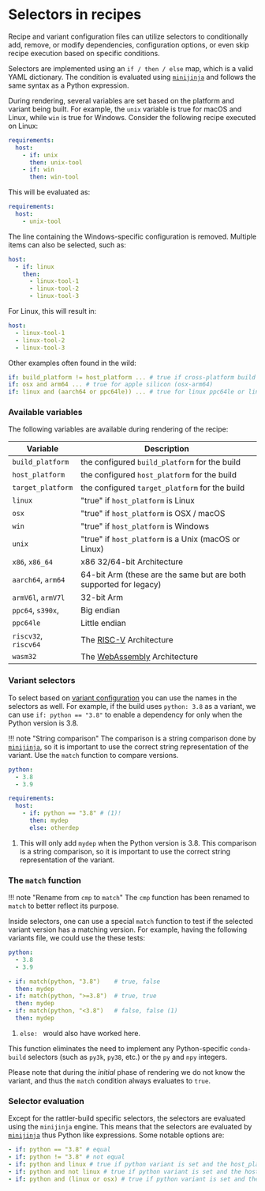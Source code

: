 # Selectors in recipes

Recipe and variant configuration files can utilize selectors to conditionally
add, remove, or modify dependencies, configuration options, or even skip recipe
execution based on specific conditions.

Selectors are implemented using an `if / then / else` map, which is a
valid YAML dictionary. The condition is evaluated using [`minijinja`][minijinja] and
follows
the same syntax as a Python expression.

During rendering, several variables are set based on the platform and variant
being built. For example, the `unix` variable is true for macOS and Linux, while
`win` is true for Windows. Consider the following recipe executed on Linux:

```yaml
requirements:
  host:
    - if: unix
      then: unix-tool
    - if: win
      then: win-tool
```

This will be evaluated as:

```yaml
requirements:
  host:
    - unix-tool
```

The line containing the Windows-specific configuration is removed. Multiple
items can also be selected, such as:

```yaml
host:
  - if: linux
    then:
      - linux-tool-1
      - linux-tool-2
      - linux-tool-3
```

For Linux, this will result in:

```yaml
host:
  - linux-tool-1
  - linux-tool-2
  - linux-tool-3
```

Other examples often found in the wild:

```yaml
if: build_platform != host_platform ... # true if cross-platform build
if: osx and arm64 ... # true for apple silicon (osx-arm64)
if: linux and (aarch64 or ppc64le)) ... # true for linux ppc64le or linux-aarch64
```

### Available variables

The following variables are available during rendering of the recipe:

| Variable             | Description                                                            |
|----------------------|------------------------------------------------------------------------|
| `build_platform`     | the configured `build_platform` for the build                          |
| `host_platform`      | the configured `host_platform` for the build                           |
| `target_platform`    | the configured `target_platform` for the build                         |
| `linux`              | "true" if `host_platform` is Linux                                     |
| `osx`                | "true" if `host_platform` is OSX / macOS                               |
| `win`                | "true" if `host_platform` is Windows                                   |
| `unix`               | "true" if `host_platform` is a Unix (macOS or Linux)                   |
| `x86`, `x86_64`      | x86 32/64-bit Architecture                                             |
| `aarch64`, `arm64`   | 64-bit Arm (these are the same but are both supported for legacy)      |
| `armV6l`, `armV7l`   | 32-bit Arm                                                             |
| `ppc64`, `s390x`,    | Big endian                                                             |
| `ppc64le`            | Little endian                                                          |
| `riscv32`, `riscv64` | The [RISC-V](https://wikipedia.org/wiki/RISC-V) Architecture           |
| `wasm32`             | The [WebAssembly](https://wikipedia.org/wiki/WebAssembly) Architecture |

### Variant selectors

To select based on [variant configuration](variants.md) you can use the names in the selectors as well.
For example, if the build uses `python: 3.8` as a variant, we can use `if: python == "3.8"` to enable a dependency for
only
when the Python version is 3.8.

!!! note "String comparison"
The comparison is a string comparison done by [`minijinja`][minijinja], so it is important to use the correct string
representation of the variant.
Use the `match` function to compare versions.

```yaml title="variants.yaml"
python:
  - 3.8
  - 3.9
```

```yaml title="recipe.yaml"
requirements:
  host:
    - if: python == "3.8" # (1)!
      then: mydep
      else: otherdep
```

1. This will only add `mydep` when the Python version is 3.8. This comparison is a string comparison, so it is important
   to
   use the correct string representation of the variant.

### The `match` function

!!!  note "Rename from `cmp` to `match`"
    The `cmp` function has been renamed to `match` to better reflect its purpose.

Inside selectors, one can use a special `match` function to test if the selected variant version has a matching version.
For example, having the following variants file, we could use the these tests:

```yaml title="variants.yaml"
python:
  - 3.8
  - 3.9
```

```yaml title="recipe.yaml"
- if: match(python, "3.8")    # true, false
  then: mydep
- if: match(python, ">=3.8")  # true, true
  then: mydep
- if: match(python, "<3.8")   # false, false (1)
  then: mydep
```

1. `else: ` would also have worked here.

This function eliminates the need to implement any Python-specific `conda-build`
selectors (such as `py3k`, `py38`, etc.) or the `py` and `npy` integers.

Please note that during the _initial_ phase of rendering we do not know the
variant, and thus the `match` condition always evaluates to `true`.

### Selector evaluation

Except for the rattler-build specific selectors, the selectors are evaluated using the `minijinja` engine. This means
that the selectors are evaluated by [`minijinja`][minijinja] thus Python like expressions.
Some notable options are:

```yaml
- if: python == "3.8" # equal
- if: python != "3.8" # not equal
- if: python and linux # true if python variant is set and the host_platform is linux
- if: python and not linux # true if python variant is set and the host_platform is not linux
- if: python and (linux or osx) # true if python variant is set and the host_platform is linux or osx
```

[minijinja]: https://github.com/mitsuhiko/minijinja
